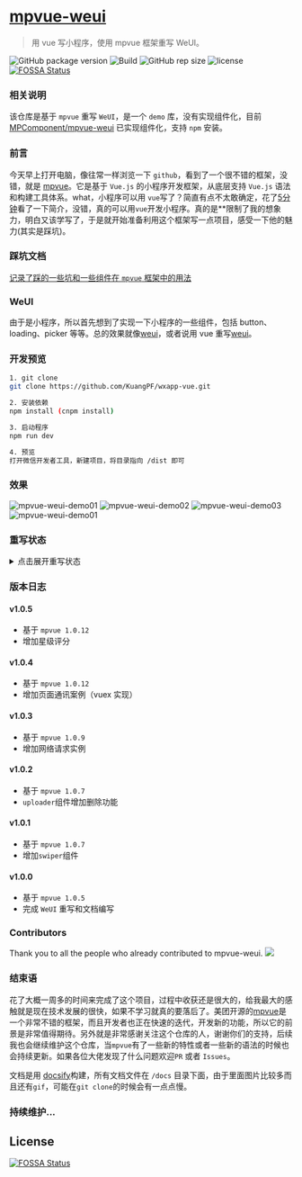 # [mpvue-weui](https://kuangpf.github.io/mpvue-weui/#/)

> 用 vue 写小程序，使用 mpvue 框架重写 WeUI。

![GitHub package version](https://img.shields.io/github/package-json/v/KuangPF/mpvue-weui.svg) ![Build](https://img.shields.io/circleci/project/github/KuangPF/mpvue-weui/master.svg) ![GitHub rep size](https://img.shields.io/github/languages/code-size/KuangPF/mpvue-weui.svg) ![license](https://img.shields.io/github/license/KuangPF/mpvue-weui.svg)
[![FOSSA Status](https://app.fossa.io/api/projects/git%2Bgithub.com%2FKuangPF%2Fmpvue-weui.svg?type=shield)](https://app.fossa.io/projects/git%2Bgithub.com%2FKuangPF%2Fmpvue-weui?ref=badge_shield)


### 相关说明

该仓库是基于 `mpvue` 重写 `WeUI`，是一个 `demo` 库，没有实现组件化，目前 [MPComponent/mpvue-weui](https://github.com/MPComponent/mpvue-weui) 已实现组件化，支持 `npm` 安装。

### 前言

今天早上打开电脑，像往常一样浏览一下 `github`，看到了一个很不错的框架，没错，就是 [mpvue](https://github.com/Meituan-Dianping/mpvue)。它是基于 `Vue.js` 的小程序开发框架，从底层支持 `Vue.js` 语法和构建工具体系。what，小程序可以用 `vue`写了？简直有点不太敢确定，花了[5分钟](http://mpvue.com/mpvue/quickstart/)看了一下简介，没错，真的可以用`vue`开发小程序。真的是**限制了我的想象力，明白又该学写了，于是就开始准备利用这个框架写一点项目，感受一下他的魅力(其实是踩坑)。


### 踩坑文档

[记录了踩的一些坑和一些组件在 `mpvue` 框架中的用法](https://kuangpf.github.io/mpvue-weui/#/)


### WeUI

由于是小程序，所以首先想到了实现一下小程序的一些组件，包括 button、loading、picker 等等。总的效果就像[weui](https://weui.io/)，或者说用 vue 重写[weui](https://weui.io/)。

### 开发预览

``` bash
1. git clone
git clone https://github.com/KuangPF/wxapp-vue.git

2. 安装依赖
npm install (cnpm install)

3. 启动程序
npm run dev

4. 预览
打开微信开发者工具，新建项目，将目录指向 /dist 即可

```
### 效果

![mpvue-weui-demo01](https://github.com/KuangPF/mpvue-weui/blob/master/static/demo/mpvue-weui-demo01.png)
![mpvue-weui-demo02](https://github.com/KuangPF/mpvue-weui/blob/master/static/demo/mpvue-weui-demo02.png)
![mpvue-weui-demo03](https://github.com/KuangPF/mpvue-weui/blob/master/static/demo/mpvue-weui-demo03.png)
![mpvue-weui-demo01](https://github.com/KuangPF/mpvue-weui/blob/master/static/demo/mpvue-weui-demo04.png)

### 重写状态


<details>
<summary>点击展开重写状态</summary>

#### 表单
- [x] Button
- [x] Input
- [x] List
- [x] Slider
- [x] Uploader

#### 基础组件
- [x] Article
- [x] Badge
- [x] Flex
- [x] Footer
- [x] Gallery
- [x] Grid
- [x] Icons
- [x] Loadmore
- [x] Panel
- [x] Preview
- [x] Progress
- [x] Swiper

#### 操作反馈
- [x] Actionsheet
- [x] Dialog
- [x] Msg
- [x] Picker
- [x] Toast

#### 导航相关
- [x] Navbar
- [x] Tabbar

#### 搜索相关
- [x] Searchbar

#### Issues 相关
- [x] Request
- [x] 页面通信（Vuex 实现）
- [x] Rate

</details>

### 版本日志

#### v1.0.5
* 基于 `mpvue 1.0.12`
* 增加星级评分

#### v1.0.4
* 基于 `mpvue 1.0.12`
* 增加页面通讯案例（vuex 实现）

#### v1.0.3
* 基于 `mpvue 1.0.9`
* 增加网络请求实例

#### v1.0.2
* 基于 `mpvue 1.0.7`
* `uploader`组件增加删除功能

#### v1.0.1
* 基于 `mpvue 1.0.7`
* 增加`swiper`组件

#### v1.0.0
* 基于 `mpvue 1.0.5`
* 完成 `WeUI` 重写和文档编写

### Contributors

Thank you to all the people who already contributed to mpvue-weui. <img src="https://opencollective.com/mpvue-weui/contributors.svg?width=890&button=false" />

### 结束语
花了大概一周多的时间来完成了这个项目，过程中收获还是很大的，给我最大的感触就是现在技术发展的很快，如果不学习就真的要落后了。美团开源的[mpvue](https://github.com/Meituan-Dianping/mpvue)是一个非常不错的框架，而且开发者也正在快速的迭代，开发新的功能，所以它的前景是非常值得期待。另外就是非常感谢关注这个仓库的人，谢谢你们的支持，后续我也会继续维护这个仓库，当`mpvue`有了一些新的特性或者一些新的语法的时候也会持续更新。如果各位大佬发现了什么问题欢迎`PR` 或者 `Issues`。

文档是用 [docsify](https://github.com/QingWei-Li/docsify/)构建，所有文档文件在 `/docs` 目录下面，由于里面图片比较多而且还有`gif`，可能在`git clone`的时候会有一点点慢。

### 持续维护...







## License
[![FOSSA Status](https://app.fossa.io/api/projects/git%2Bgithub.com%2FKuangPF%2Fmpvue-weui.svg?type=large)](https://app.fossa.io/projects/git%2Bgithub.com%2FKuangPF%2Fmpvue-weui?ref=badge_large)